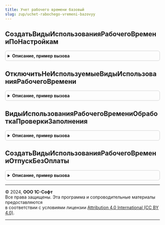 ```yaml
---
title: Учет рабочего времени базовый
slug: zup/uchet-rabochego-vremeni-bazovyy
---
```



## СоздатьВидыИспользованияРабочегоВремениПоНастройкам
<details style="margin: 1em 0; padding: 0.5em; border: 1px solid #ccc; border-radius: 6px;">

<summary style="font-weight: bold; cursor: pointer;">Описание, пример вызова</summary>

```bsl

// Процедура заполняет справочник показателей т.н. псевдопредопределенными элементами,
// идентифицируемыми из кода.
//
Процедура СоздатьВидыИспользованияРабочегоВремениПоНастройкам(НастройкиРасчетаЗарплаты) Экспорт
```

Пример вызова
```bsl
УчетРабочегоВремениБазовый.СоздатьВидыИспользованияРабочегоВремениПоНастройкам(НастройкиРасчетаЗарплаты) 
```
</details>

## ОтключитьНеИспользуемыеВидыИспользованияРабочегоВремени
<details style="margin: 1em 0; padding: 0.5em; border: 1px solid #ccc; border-radius: 6px;">

<summary style="font-weight: bold; cursor: pointer;">Описание, пример вызова</summary>

```bsl

Процедура ОтключитьНеИспользуемыеВидыИспользованияРабочегоВремени() Экспорт
```

Пример вызова
```bsl
УчетРабочегоВремениБазовый.ОтключитьНеИспользуемыеВидыИспользованияРабочегоВремени() 
```
</details>

## ВидыИспользованияРабочегоВремениОбработкаПроверкиЗаполнения
<details style="margin: 1em 0; padding: 0.5em; border: 1px solid #ccc; border-radius: 6px;">

<summary style="font-weight: bold; cursor: pointer;">Описание, пример вызова</summary>

```bsl

Процедура ВидыИспользованияРабочегоВремениОбработкаПроверкиЗаполнения(ПроверяемыйОбъект, Отказ, ПроверяемыеРеквизиты, СтандартнаяОбработка) Экспорт
```

Пример вызова
```bsl
УчетРабочегоВремениБазовый.ВидыИспользованияРабочегоВремениОбработкаПроверкиЗаполнения(ПроверяемыйОбъект, Отказ, ПроверяемыеРеквизиты, СтандартнаяОбработка) 
```
</details>

## СоздатьВидыИспользованияРабочегоВремениОтпускБезОплаты
<details style="margin: 1em 0; padding: 0.5em; border: 1px solid #ccc; border-radius: 6px;">

<summary style="font-weight: bold; cursor: pointer;">Описание, пример вызова</summary>

```bsl

Процедура СоздатьВидыИспользованияРабочегоВремениОтпускБезОплаты() Экспорт
```

Пример вызова
```bsl
УчетРабочегоВремениБазовый.СоздатьВидыИспользованияРабочегоВремениОтпускБезОплаты() 
```
</details>

---

© 2024, **ООО 1С-Софт**  
Все права защищены. Эта программа и сопроводительные материалы предоставляются  
в соответствии с условиями лицензии [Attribution 4.0 International (CC BY 4.0)](https://creativecommons.org/licenses/by/4.0/legalcode).

---
